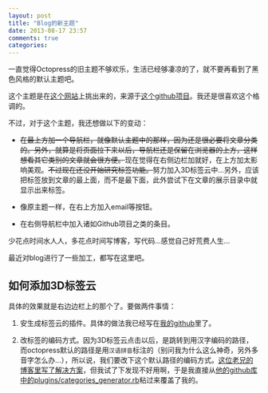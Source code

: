 ```yaml
---
layout: post
title: "Blog的新主题"
date: 2013-08-17 23:57
comments: true
categories: 
---
```

一直觉得Octopress的旧主题不够欢乐，生活已经够凄凉的了，就不要再看到了黑色风格的默认主题吧。

这个主题是在[这个网站](http://opthemes.com/)上挑出来的，来源于[这个github项目](https://github.com/roberto/oct2-orange)。我还是很喜欢这个格调的。

不过，对于这个主题，我还想做以下的变动：

* ~~在最上方加一个导航栏，就像默认主题中的那样，因为还是很必要将文章分类的。另外，就算是将页面拉下来以后，导航栏还是保留在浏览器的上方，这样想看其它类别的文章就会很方便。~~现在觉得在右侧边栏加就好，在上方加太影响美观。~~不过现在还没开始研究标签功能。~~努力加入3D标签云中...另外，应该把标签放到文章的最上面，而不是最下面，此外尝试下在文章的展示目录中就显示出来标签。

* 像原主题一样，在右上方加入email等按钮。

* 在右侧导航栏中加入诸如Github项目之类的条目。

少花点时间水人人，多花点时间写博客，写代码...感觉自己好荒费人生...

最近对blog进行了一些加工，都写在这里吧。

## 如何添加3D标签云

具体的效果就是右边边栏上的那个了。要做两件事情：

1. 安生成标签云的插件。具体的做法我已经写在[我的github](https://github.com/guori12321/octopress-cumulus)里了。

2. 改标签的编码方式。因为3D标签云点击以后，是跳转到用汉字编码的路径，而octopress默认的路径是用`汉语拼音`标注的（别问我为什么这么神奇，另外多音字怎么办...），所以说，我们要改下这个默认路径的编码方式。[这位老兄的博客里写了解决方案](http://notes.liyaos.com/blog/2013/01/18/octopress/)，但我试了下发现不好用啊，于是我直接从[他的github库中的plugins/categories_generator.rb](https://github.com/lastland/octopress)粘过来覆盖了我的。

